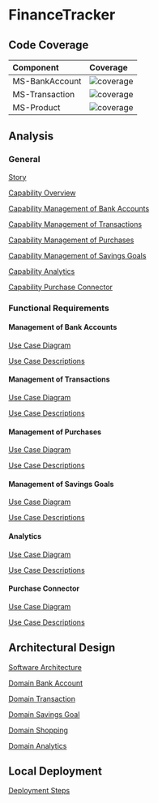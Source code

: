 # FinanceTracker

## Code Coverage

| Component | Coverage |
| :--- | :--- |
| MS-BankAccount | ![coverage](../badges-bankaccount/jacoco-bankaccount.svg) |
| MS-Transaction | ![coverage](../badges/jacoco-transaction.svg) |
| MS-Product | ![coverage](../badges/jacoco-product.svg) |


## Analysis

### General

[Story](./pages/story.md)

[Capability Overview](./pages/capabilities/capabilities.md)

[Capability Management of Bank Accounts](./pages/capabilities/capability_management_of_bank_accounts.md)

[Capability Management of Transactions](./pages/capabilities/capability_management_of_transactions.md)

[Capability Management of Purchases](./pages/capabilities/capability_management_of_purchases.md)

[Capability Management of Savings Goals](./pages/capabilities/capability_management_of_savings_goals.md)

[Capability Analytics](./pages/capabilities/capability_analytics.md)

[Capability Purchase Connector](./pages/capabilities/capability_purchase_connector.md)

### Functional Requirements

#### Management of Bank Accounts

[Use Case Diagram](./pages/use_cases/use_case_diagram_management_of_bank_accounts.md)

[Use Case Descriptions](./pages/use_cases/use_case_descriptions_management_of_bank_accounts.md)

#### Management of Transactions

[Use Case Diagram](./pages/use_cases/use_case_diagram_management_of_transactions.md)

[Use Case Descriptions](./pages/use_cases/use_case_descriptions_management_of_transactions.md)

#### Management of Purchases

[Use Case Diagram](./pages/use_cases/use_case_diagram_management_of_purchases.md)

[Use Case Descriptions](./pages/use_cases/use_case_descriptions_management_of_purchases.md)

#### Management of Savings Goals

[Use Case Diagram](./pages/use_cases/use_case_diagram_management_of_savings_goals.md)

[Use Case Descriptions](./pages/use_cases/use_case_descriptions_management_of_savings_goals.md)

#### Analytics

[Use Case Diagram](./pages/use_cases/use_case_diagram_analytics.md)

[Use Case Descriptions](./pages/use_cases/use_case_descriptions_analytics.md)

#### Purchase Connector

[Use Case Diagram](./pages/use_cases/use_case_diagram_purchase_connector.md)

[Use Case Descriptions](./pages/use_cases/use_case_descriptions_purchase_connector.md)

## Architectural Design

[Software Architecture](./pages/design/software_architecture.md)

[Domain Bank Account](./pages/design/domain_bank_account.md)

[Domain Transaction](./pages/design/domain_transaction.md)

[Domain Savings Goal](./pages/design/domain_savings_goal.md)

[Domain Shopping](./pages/design/domain_shopping.md)

[Domain Analytics](./pages/design/domain_analytics.md)

## Local Deployment

[Deployment Steps](./pages/deployment/deployment.md)
